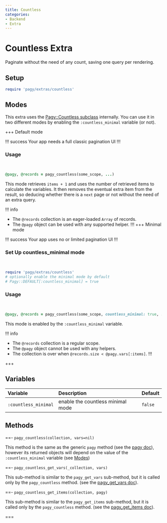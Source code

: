```yaml
---
title: Countless
categories:
- Backend
- Extra
---
```


# Countless Extra

Paginate without the need of any count, saving one query per rendering.

## Setup

```ruby pagy.rb (initializer)
require 'pagy/extras/countless'
```

## Modes

This extra uses the [Pagy::Countless subclass](/docs/api/countless.md) internally. You can use it in two different modes by
enabling the `:countless_minimal` variable (or not).

+++ Default mode

!!! success
Your app needs a full classic pagination UI
!!!

### Usage

<br>

```ruby Controller (eager loading)
@pagy, @records = pagy_countless(some_scope, ...)
```

This mode retrieves `items + 1` and uses the number of retrieved items to calculate the variables. It then removes the eventual
extra item from the result, so deducing whether there is a `next` page or not without the need of an extra query.

!!! info

- The `@records` collection is an eager-loaded `Array` of records.
- The `@pagy` object can be used with any supported helper.
  !!!
  +++ Minimal mode

!!! success
Your app uses no or limited pagination UI
!!!

### Set Up countless_minimal mode

<br>

```ruby pagy.rb (initializer)
require 'pagy/extras/countless'
# optionally enable the minimal mode by default
# Pagy::DEFAULT[:countless_minimal] = true
```

### Usage

<br>

```ruby Controller (lazy loading)
@pagy, @records = pagy_countless(some_scope, countless_minimal: true, ...)
```

This mode is enabled by the `:countless_minimal` variable.

!!! info

- The `@records` collection is a regular scope.
- The `@pagy` object cannot be used with any helpers.
- The collection is over when `@records.size < @pagy.vars[:items]`.
  !!!

+++

## Variables

| Variable             | Description                       | Default |
|:---------------------|:----------------------------------|:--------|
| `:countless_minimal` | enable the countless minimal mode | `false` |

## Methods

==- `pagy_countless(collection, vars=nil)`

This method is the same as the generic `pagy` method (see the [pagy doc](/docs/api/backend.md#pagy-collection-vars-nil)), however
its returned objects will depend on the value of the `:countless_minimal` variable (see [Modes](#modes))

==- `pagy_countless_get_vars(_collection, vars)`

This sub-method is similar to the `pagy_get_vars` sub-method, but it is called only by the `pagy_countless` method. (see
the [pagy_get_vars doc](/docs/api/backend.md#pagy-get-vars-collection-vars)).

==- `pagy_countless_get_items(collection, pagy)`

This sub-method is similar to the `pagy_get_items` sub-method, but it is called only by the `pagy_countless` method. (see
the [pagy_get_items doc](/docs/api/backend.md#pagy-get-items-collection-pagy)).

===
